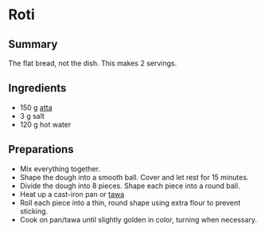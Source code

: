 # Roti


## Summary

The flat bread, not the dish.
This makes 2 servings.


## Ingredients

- 150 g [atta](https://en.wikipedia.org/wiki/Atta_flour)
- 3 g salt
- 120 g hot water


## Preparations

- Mix everything together.
- Shape the dough into a smooth ball. Cover and let rest for 15 minutes.
- Divide the dough into 8 pieces. Shape each piece into a round ball.
- Heat up a cast-iron pan or [tawa](https://en.wikipedia.org/wiki/Tava)
- Roll each piece into a thin, round shape using extra flour to prevent sticking.
- Cook on pan/tawa until slightly golden in color, turning when necessary.
